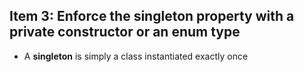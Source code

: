 ## Item 3: Enforce the singleton property with a private constructor or an enum type

- A **singleton** is simply a class instantiated exactly once